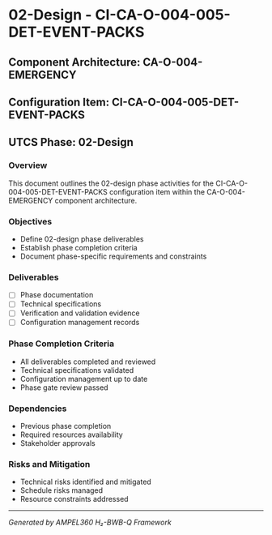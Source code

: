 # 02-Design - CI-CA-O-004-005-DET-EVENT-PACKS

## Component Architecture: CA-O-004-EMERGENCY
## Configuration Item: CI-CA-O-004-005-DET-EVENT-PACKS
## UTCS Phase: 02-Design

### Overview
This document outlines the 02-design phase activities for the CI-CA-O-004-005-DET-EVENT-PACKS configuration item within the CA-O-004-EMERGENCY component architecture.

### Objectives
- Define 02-design phase deliverables
- Establish phase completion criteria
- Document phase-specific requirements and constraints

### Deliverables
- [ ] Phase documentation
- [ ] Technical specifications
- [ ] Verification and validation evidence
- [ ] Configuration management records

### Phase Completion Criteria
- All deliverables completed and reviewed
- Technical specifications validated
- Configuration management up to date
- Phase gate review passed

### Dependencies
- Previous phase completion
- Required resources availability
- Stakeholder approvals

### Risks and Mitigation
- Technical risks identified and mitigated
- Schedule risks managed
- Resource constraints addressed

---
*Generated by AMPEL360 H₂-BWB-Q Framework*
